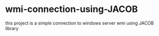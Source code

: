 # wmi-connection-using-JACOB
this project is a simple connection to windows server wmi using JACOB library
